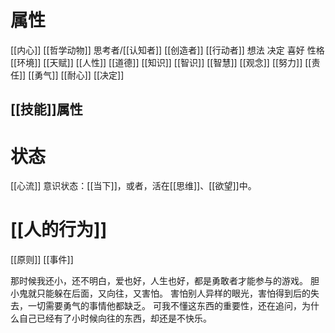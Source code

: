 # 属性
[[内心]] 
[[哲学动物]] 
思考者/[[认知者]] 
[[创造者]] 
[[行动者]] 
想法
决定
喜好
性格
[[环境]] 
[[天赋]] 
[[人性]] 
[[道德]] 
[[知识]] 
[[智识]] 
[[智慧]] 
[[观念]] 
[[努力]] 
[[责任]] 
[[勇气]] 
[[耐心]] 
[[决定]] 
##  [[技能]]属性
# 状态
[[心流]] 
意识状态：[[当下]]，或者，活在[[思维]]、[[欲望]]中。
# [[人的行为]] 
[[原则]] 
[[事件]] 

那时候我还小，还不明白，爱也好，人生也好，都是勇敢者才能参与的游戏。
胆小鬼就只能躲在后面，又向往，又害怕。
害怕别人异样的眼光，害怕得到后的失去，一切需要勇气的事情他都缺乏。
可我不懂这东西的重要性，还在追问，为什么自己已经有了小时候向往的东西，却还是不快乐。